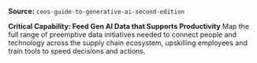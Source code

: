 **Source:** `ceos-guide-to-generative-ai-second-edition`

**Critical Capability: Feed Gen AI Data that Supports Productivity**
Map the full range of preemptive data initiatives needed to connect people and technology across the supply chain ecosystem, upskilling employees and train tools to speed decisions and actions.
